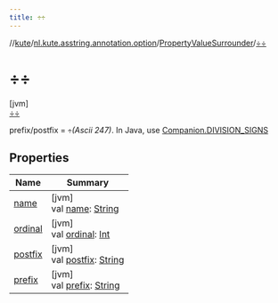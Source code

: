 ```yaml
---
title: ÷÷
---
```

//[kute](../../../../index.html)/[nl.kute.asstring.annotation.option](../../index.html)/[PropertyValueSurrounder](../index.html)/[÷÷](index.html)



# ÷÷



[jvm]\
[÷÷](index.html)



prefix/postfix = `÷`*(Ascii 247)*. In Java, use [Companion.DIVISION_SIGNS](../-companion/-d-i-v-i-s-i-o-n_-s-i-g-n-s.html)



## Properties


| Name | Summary |
|---|---|
| [name](../../../nl.kute.hashing/-digest-method/-m-d5/index.html#-372974862%2FProperties%2F863300109) | [jvm]<br>val [name](../../../nl.kute.hashing/-digest-method/-m-d5/index.html#-372974862%2FProperties%2F863300109): [String](https://kotlinlang.org/api/latest/jvm/stdlib/kotlin/-string/index.html) |
| [ordinal](../../../nl.kute.hashing/-digest-method/-m-d5/index.html#-739389684%2FProperties%2F863300109) | [jvm]<br>val [ordinal](../../../nl.kute.hashing/-digest-method/-m-d5/index.html#-739389684%2FProperties%2F863300109): [Int](https://kotlinlang.org/api/latest/jvm/stdlib/kotlin/-int/index.html) |
| [postfix](../postfix.html) | [jvm]<br>val [postfix](../postfix.html): [String](https://kotlinlang.org/api/latest/jvm/stdlib/kotlin/-string/index.html) |
| [prefix](../prefix.html) | [jvm]<br>val [prefix](../prefix.html): [String](https://kotlinlang.org/api/latest/jvm/stdlib/kotlin/-string/index.html) |


